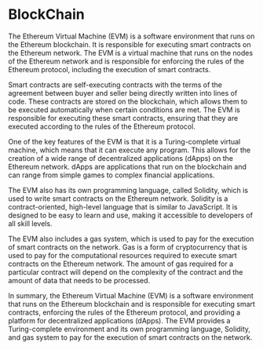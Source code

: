 # BlockChain
The Ethereum Virtual Machine (EVM) is a software environment that runs on the Ethereum blockchain. It is responsible for executing smart contracts on the Ethereum network. The EVM is a virtual machine that runs on the nodes of the Ethereum network and is responsible for enforcing the rules of the Ethereum protocol, including the execution of smart contracts.

Smart contracts are self-executing contracts with the terms of the agreement between buyer and seller being directly written into lines of code. These contracts are stored on the blockchain, which allows them to be executed automatically when certain conditions are met. The EVM is responsible for executing these smart contracts, ensuring that they are executed according to the rules of the Ethereum protocol.

One of the key features of the EVM is that it is a Turing-complete virtual machine, which means that it can execute any program. This allows for the creation of a wide range of decentralized applications (dApps) on the Ethereum network. dApps are applications that run on the blockchain and can range from simple games to complex financial applications.

The EVM also has its own programming language, called Solidity, which is used to write smart contracts on the Ethereum network. Solidity is a contract-oriented, high-level language that is similar to JavaScript. It is designed to be easy to learn and use, making it accessible to developers of all skill levels.

The EVM also includes a gas system, which is used to pay for the execution of smart contracts on the network. Gas is a form of cryptocurrency that is used to pay for the computational resources required to execute smart contracts on the Ethereum network. The amount of gas required for a particular contract will depend on the complexity of the contract and the amount of data that needs to be processed.

In summary, the Ethereum Virtual Machine (EVM) is a software environment that runs on the Ethereum blockchain and is responsible for executing smart contracts, enforcing the rules of the Ethereum protocol, and providing a platform for decentralized applications (dApps). The EVM provides a Turing-complete environment and its own programming language, Solidity, and gas system to pay for the execution of smart contracts on the network.
